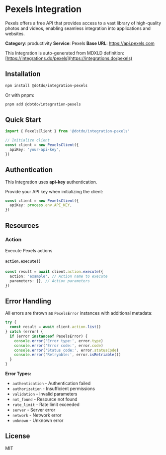 # Pexels Integration

Pexels offers a free API that provides access to a vast library of high-quality photos and videos, enabling seamless integration into applications and websites.

**Category**: productivity
**Service**: Pexels
**Base URL**: https://api.pexels.com

This Integration is auto-generated from MDXLD definition: [https://integrations.do/pexels](https://integrations.do/pexels)

## Installation

```bash
npm install @dotdo/integration-pexels
```

Or with pnpm:

```bash
pnpm add @dotdo/integration-pexels
```

## Quick Start

```typescript
import { PexelsClient } from '@dotdo/integration-pexels'

// Initialize client
const client = new PexelsClient({
  apiKey: 'your-api-key',
})
```

## Authentication

This Integration uses **api-key** authentication.

Provide your API key when initializing the client:

```typescript
const client = new PexelsClient({
  apiKey: process.env.API_KEY,
})
```

## Resources

### Action

Execute Pexels actions

#### `action.execute()`

```typescript
const result = await client.action.execute({
  action: 'example', // Action name to execute
  parameters: {}, // Action parameters
})
```

## Error Handling

All errors are thrown as `PexelsError` instances with additional metadata:

```typescript
try {
  const result = await client.action.list()
} catch (error) {
  if (error instanceof PexelsError) {
    console.error('Error type:', error.type)
    console.error('Error code:', error.code)
    console.error('Status code:', error.statusCode)
    console.error('Retryable:', error.isRetriable())
  }
}
```

**Error Types:**

- `authentication` - Authentication failed
- `authorization` - Insufficient permissions
- `validation` - Invalid parameters
- `not_found` - Resource not found
- `rate_limit` - Rate limit exceeded
- `server` - Server error
- `network` - Network error
- `unknown` - Unknown error

## License

MIT
